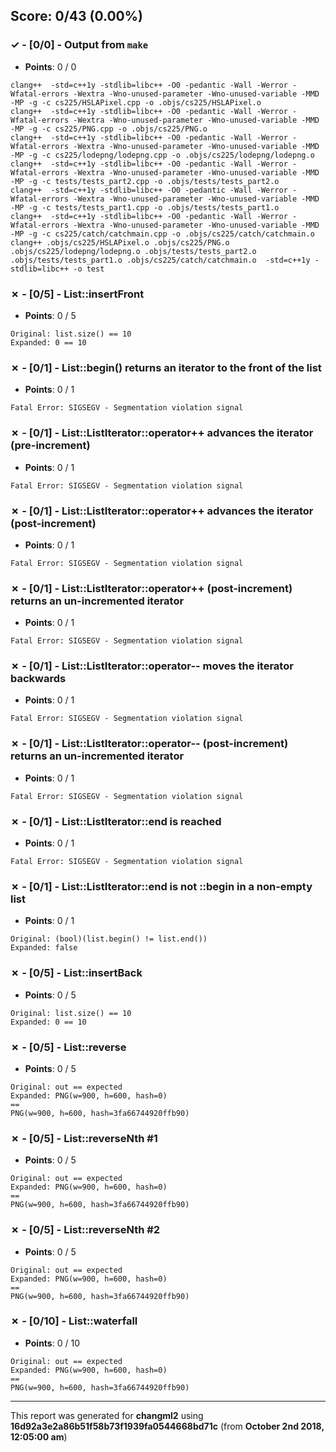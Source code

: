 


## Score: 0/43 (0.00%)


### ✓ - [0/0] - Output from `make`

- **Points**: 0 / 0


```
clang++  -std=c++1y -stdlib=libc++ -O0 -pedantic -Wall -Werror -Wfatal-errors -Wextra -Wno-unused-parameter -Wno-unused-variable -MMD -MP -g -c cs225/HSLAPixel.cpp -o .objs/cs225/HSLAPixel.o
clang++  -std=c++1y -stdlib=libc++ -O0 -pedantic -Wall -Werror -Wfatal-errors -Wextra -Wno-unused-parameter -Wno-unused-variable -MMD -MP -g -c cs225/PNG.cpp -o .objs/cs225/PNG.o
clang++  -std=c++1y -stdlib=libc++ -O0 -pedantic -Wall -Werror -Wfatal-errors -Wextra -Wno-unused-parameter -Wno-unused-variable -MMD -MP -g -c cs225/lodepng/lodepng.cpp -o .objs/cs225/lodepng/lodepng.o
clang++  -std=c++1y -stdlib=libc++ -O0 -pedantic -Wall -Werror -Wfatal-errors -Wextra -Wno-unused-parameter -Wno-unused-variable -MMD -MP -g -c tests/tests_part2.cpp -o .objs/tests/tests_part2.o
clang++  -std=c++1y -stdlib=libc++ -O0 -pedantic -Wall -Werror -Wfatal-errors -Wextra -Wno-unused-parameter -Wno-unused-variable -MMD -MP -g -c tests/tests_part1.cpp -o .objs/tests/tests_part1.o
clang++  -std=c++1y -stdlib=libc++ -O0 -pedantic -Wall -Werror -Wfatal-errors -Wextra -Wno-unused-parameter -Wno-unused-variable -MMD -MP -g -c cs225/catch/catchmain.cpp -o .objs/cs225/catch/catchmain.o
clang++ .objs/cs225/HSLAPixel.o .objs/cs225/PNG.o .objs/cs225/lodepng/lodepng.o .objs/tests/tests_part2.o .objs/tests/tests_part1.o .objs/cs225/catch/catchmain.o  -std=c++1y -stdlib=libc++ -o test

```


### ✗ - [0/5] - List::insertFront

- **Points**: 0 / 5


```
Original: list.size() == 10
Expanded: 0 == 10
```


### ✗ - [0/1] - List::begin() returns an iterator to the front of the list

- **Points**: 0 / 1


```
Fatal Error: SIGSEGV - Segmentation violation signal
```


### ✗ - [0/1] - List::ListIterator::operator++ advances the iterator (pre-increment)

- **Points**: 0 / 1


```
Fatal Error: SIGSEGV - Segmentation violation signal
```


### ✗ - [0/1] - List::ListIterator::operator++ advances the iterator (post-increment)

- **Points**: 0 / 1


```
Fatal Error: SIGSEGV - Segmentation violation signal
```


### ✗ - [0/1] - List::ListIterator::operator++ (post-increment) returns an un-incremented iterator

- **Points**: 0 / 1


```
Fatal Error: SIGSEGV - Segmentation violation signal
```


### ✗ - [0/1] - List::ListIterator::operator-- moves the iterator backwards

- **Points**: 0 / 1


```
Fatal Error: SIGSEGV - Segmentation violation signal
```


### ✗ - [0/1] - List::ListIterator::operator-- (post-increment) returns an un-incremented iterator

- **Points**: 0 / 1


```
Fatal Error: SIGSEGV - Segmentation violation signal
```


### ✗ - [0/1] - List::ListIterator::end is reached

- **Points**: 0 / 1


```
Fatal Error: SIGSEGV - Segmentation violation signal
```


### ✗ - [0/1] - List::ListIterator::end is not ::begin in a non-empty list

- **Points**: 0 / 1


```
Original: (bool)(list.begin() != list.end())
Expanded: false
```


### ✗ - [0/5] - List::insertBack

- **Points**: 0 / 5


```
Original: list.size() == 10
Expanded: 0 == 10
```


### ✗ - [0/5] - List::reverse

- **Points**: 0 / 5


```
Original: out == expected
Expanded: PNG(w=900, h=600, hash=0)
==
PNG(w=900, h=600, hash=3fa66744920ffb90)
```


### ✗ - [0/5] - List::reverseNth #1

- **Points**: 0 / 5


```
Original: out == expected
Expanded: PNG(w=900, h=600, hash=0)
==
PNG(w=900, h=600, hash=3fa66744920ffb90)
```


### ✗ - [0/5] - List::reverseNth #2

- **Points**: 0 / 5


```
Original: out == expected
Expanded: PNG(w=900, h=600, hash=0)
==
PNG(w=900, h=600, hash=3fa66744920ffb90)
```


### ✗ - [0/10] - List::waterfall

- **Points**: 0 / 10


```
Original: out == expected
Expanded: PNG(w=900, h=600, hash=0)
==
PNG(w=900, h=600, hash=3fa66744920ffb90)
```


---

This report was generated for **changml2** using **16d92a3e2a86b51f58b73f1939fa0544668bd71c** (from **October 2nd 2018, 12:05:00 am**)
